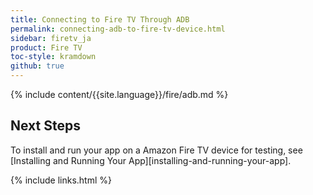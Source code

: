 ```yaml
---
title: Connecting to Fire TV Through ADB
permalink: connecting-adb-to-fire-tv-device.html
sidebar: firetv_ja
product: Fire TV
toc-style: kramdown
github: true
---
```


{% include content/{{site.language}}/fire/adb.md %}


## Next Steps

To install and run your app on a Amazon Fire TV device for testing, see [Installing and Running Your App][installing-and-running-your-app].

{% include links.html %}

